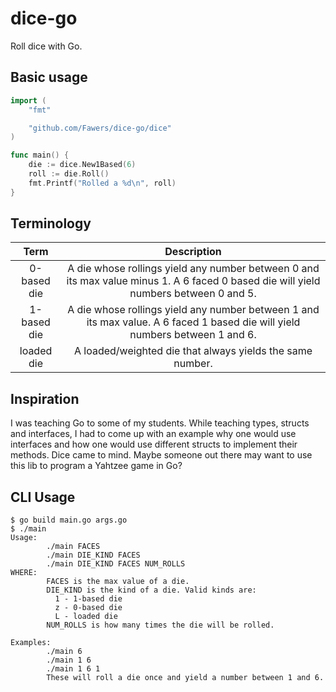 # dice-go

Roll dice with Go.

## Basic usage
```go
import (
	"fmt"

	"github.com/Fawers/dice-go/dice"
)

func main() {
	die := dice.New1Based(6)
	roll := die.Roll()
	fmt.Printf("Rolled a %d\n", roll)
}
```

## Terminology
| Term | Description |
|:-:|:-:
| 0-based die | A die whose rollings yield any number between 0 and its max value minus 1. A 6 faced 0 based die will yield numbers between 0 and 5. |
| 1-based die | A die whose rollings yield any number between 1 and its max value. A 6 faced 1 based die will yield numbers between 1 and 6. |
| loaded die | A loaded/weighted die that always yields the same number. |

## Inspiration
I was teaching Go to some of my students. While teaching types, structs and
interfaces, I had to come up with an example why one would use interfaces and
how one would use different structs to implement their methods. Dice came to
mind. Maybe someone out there may want to use this lib to program a Yahtzee
game in Go?

## CLI Usage
```
$ go build main.go args.go 
$ ./main 
Usage:
        ./main FACES
        ./main DIE_KIND FACES
        ./main DIE_KIND FACES NUM_ROLLS
WHERE:
        FACES is the max value of a die.
        DIE_KIND is the kind of a die. Valid kinds are:
          1 - 1-based die
          z - 0-based die
          L - loaded die
        NUM_ROLLS is how many times the die will be rolled.

Examples:
        ./main 6
        ./main 1 6
        ./main 1 6 1
        These will roll a die once and yield a number between 1 and 6.
```
